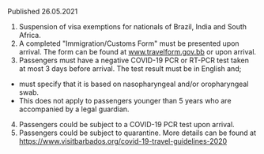 Published 26.05.2021
1. Suspension of visa exemptions for nationals of Brazil, India and South Africa.
2. A completed "Immigration/Customs Form" must be presented upon arrival. The form can be found at <a href="http://www.travelform.gov.bb">www.travelform.gov.bb</a> or upon arrival.
3. Passengers must have a negative COVID-19 PCR or RT-PCR test taken at most 3 days before arrival. The test result must be in English and;
- must specify that it is based on nasopharyngeal and/or oropharyngeal swab.
- This does not apply to passengers younger than 5 years who are accompanied by a legal guardian.
4. Passengers could be subject to a COVID-19 PCR test upon arrival.
5. Passengers could be subject to quarantine. More details can be found at <a href="https://www.visitbarbados.org/covid-19-travel-guidelines-2020">https://www.visitbarbados.org/covid-19-travel-guidelines-2020</a>

